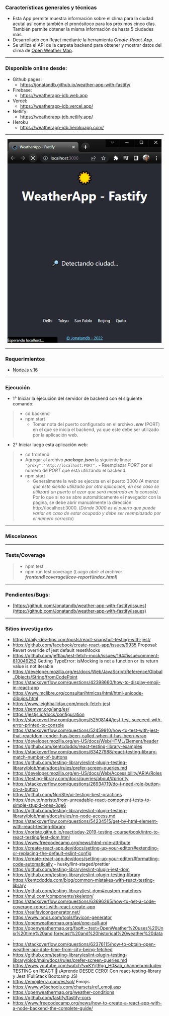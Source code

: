 ### Características generales y técnicas

- Esta App permite muestra información sobre el clima para la ciudad acutal así como también el pronósitoco para los próximos cinco días. También permite obtener la misma información de hasta 5 ciudades más.
- Desarrollado con React mediante la herramienta _Create-React-App_.
- Se utiliza el API de la carpeta backend para obtener y mostrar datos del clima de [Open Weather Map](https://openweathermap.org/).

---

### Disponible online desde:

- Github pages:
  - https://jonatandb.github.io/weather-app-with-fastify/
- Firebase:
  - https://weatherapp-jdb.web.app
- Vercel:
  - https://weatherapp-jdb.vercel.app/
- Netlify:
  - https://weatherapp-jdb.netlify.app/
- Heroku
  - https://weatherapp-jdb.herokuapp.com/

---

<center>

![desktop](/frontend/WeatherApp_Screenshot.gif)

</center>

---

### Requerimientos

- [NodeJs v.16](https://nodejs.org/es/)

---

### Ejecución

- 1° Iniciar la ejecución del servidor de backend con el siguiente comando:

> - cd backend
> - npm start
>   - Tomar nota del puerto configurado en el archivo **_.env_** (PORT) en el que se inicia el backend, ya que este debe ser utilizado por la aplicación web.

- 2° Iniciar luego esta aplicación web:

> - cd frontend
> - Agregar al archivo **_package.json_** la siguiente línea: `"proxy":"http://localhost:PORT",` - Reemplazar _PORT_ por el número de _PORT_ que está utilizando el backend.
> - npm start
>   - Generalmente la web se ejecuta en el puerto 3000 _(A menos que esté siendo utilizado por otra aplicación, en ese caso se utilizará un puerto al azar que será mostrado en la consola)_. Por lo que si no se abre automáticamente el navegador con la página, se debe abrir manualmente la dirección http://localhost:3000. (_Dónde 3000 es el puerto que puede variar en caso de estar ocupado y debe ser reemplazado por el número correcto_)

---

### Miscelaneos

---

### Tests/Coverage

> - npm test
> - npm run test:coverage (_Luego abrir el archivo: **frontend\coverage\lcov-report\index.html**_)

---

### Pendientes/Bugs:

- [https://github.com/Jonatandb/weather-app-with-fastify/issues](https://github.com/Jonatandb/weather-app-with-fastify/issues)

---

### Sitios investigados

- https://daily-dev-tips.com/posts/react-snapshot-testing-with-jest/
- https://github.com/facebook/create-react-app/issues/9935 Proposal: Revert override of jest default resetMocks
- https://github.com/jefflau/jest-fetch-mock/issues/194#issuecomment-810049252 Getting TypeError: isMocking is not a function or its return value is not iterable
- https://developer.mozilla.org/es/docs/Web/JavaScript/Reference/Global_Objects/String/fromCodePoint
- https://stackoverflow.com/questions/42398660/how-to-display-emoji-in-react-app
- https://www.mclibre.org/consultar/htmlcss/html/html-unicode-dibujos.html
- https://www.leighhalliday.com/mock-fetch-jest
- https://semver.org/lang/es/
- https://jestjs.io/docs/configuration
- https://stackoverflow.com/questions/52508144/jest-test-succeed-with-error-printed-to-console
- https://stackoverflow.com/questions/52459910/how-to-test-with-jest-that-reactdom-render-has-been-called-when-it-has-been-wrap
- https://developer.mozilla.org/en-US/docs/Web/HTML/Element/header
- https://github.com/kentcdodds/react-testing-library-examples
- https://stackoverflow.com/questions/63427988/react-testing-library-match-number-of-buttons
- https://github.com/testing-library/eslint-plugin-testing-library/blob/main/docs/rules/prefer-screen-queries.md
- https://developer.mozilla.org/en-US/docs/Web/Accessibility/ARIA/Roles
- https://testing-library.com/docs/queries/about/#priority
- https://stackoverflow.com/questions/26934719/do-i-need-role-button-on-a-button
- https://github.com/NoriSte/ui-testing-best-practices
- https://dev.to/noriste/from-unreadable-react-component-tests-to-simple-stupid-ones-3ge6
- https://github.com/testing-library/eslint-plugin-testing-library/blob/main/docs/rules/no-node-access.md
- https://stackoverflow.com/questions/54234515/get-by-html-element-with-react-testing-library
- https://noriste.github.io/reactjsday-2019-testing-course/book/intro-to-react-testing/jest-dom.html
- https://www.freecodecamp.org/news/html-role-attribute
- https://create-react-app.dev/docs/setting-up-your-editor/#extending-or-replacing-the-default-eslint-config
- https://create-react-app.dev/docs/setting-up-your-editor/#formatting-code-automatically - husky/lint-staged/prettier
- https://github.com/testing-library/eslint-plugin-jest-dom
- https://github.com/testing-library/eslint-plugin-testing-library
- https://kentcdodds.com/blog/common-mistakes-with-react-testing-library
- https://github.com/testing-library/jest-dom#custom-matchers
- https://mui.com/components/skeleton/
- https://stackoverflow.com/questions/63696265/how-to-get-a-code-coverage-report-with-react-create-app
- https://realfavicongenerator.net/
- https://www.ionos.com/tools/favicon-generator
- https://openweathermap.org/api/one-call-api
- https://openweathermap.org/faq#:~:text=OpenWeather%20uses%20Unix%20time%20and,forecast%20and%20historical%20weather%20data.
- https://stackoverflow.com/questions/62376115/how-to-obtain-open-weather-api-date-time-from-city-being-fetched
- https://github.com/testing-library/eslint-plugin-testing-library/blob/main/docs/rules/prefer-screen-queries.md
- https://www.youtube.com/watch?v=KYjjtRgg_H0&ab_channel=midudev TESTING en REACT 🧪 ¡Aprende DESDE CERO! Con react-testing-library y Jest (FullStack Bootcamp JS)
- https://emojiterra.com/es/sol/ Emojis
- https://www.w3schools.com/charsets/ref_emoji.asp
- https://openweathermap.org/weather-conditions
- https://github.com/fastify/fastify-cors
- https://www.freecodecamp.org/news/how-to-create-a-react-app-with-a-node-backend-the-complete-guide/
